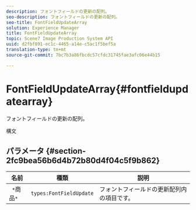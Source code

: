 ```yaml
---
description: フォントフィールドの更新の配列。
seo-description: フォントフィールドの更新の配列。
seo-title: FontFieldUpdateArray
solution: Experience Manager
title: FontFieldUpdateArray
topic: Scene7 Image Production System API
uuid: d2fbf891-ec1c-4465-a14e-c5ac1f5bef5a
translation-type: tm+mt
source-git-commit: 7bc7b3a86fbcdc57cfdc31745fae3afc06e44b15

---
```



# FontFieldUpdateArray{#fontfieldupdatearray}

フォントフィールドの更新の配列。

構文

## パラメータ {#section-2fc9bea56b6d4b72b80d4f04c5f9b862}

| 名前 | 種類 | 説明 |
|---|---|---|
| ` *`商品`*` | `types:FontFieldUpdate` | フォントフィールドの更新配列内の項目です。 |

